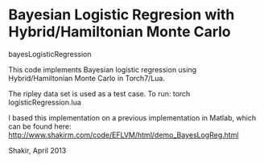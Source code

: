 Bayesian Logistic Regresion with Hybrid/Hamiltonian Monte Carlo
=======================
bayesLogisticRegression

This code implements Bayesian logistic regression using Hybrid/Hamiltonian Monte Carlo in Torch7/Lua.

The ripley data set is used as a test case. 
To run: torch logisticRegression.lua

I based this implementation on a previous implementation in Matlab, which can be found here: http://www.shakirm.com/code/EFLVM/html/demo_BayesLogReg.html

Shakir, April 2013



